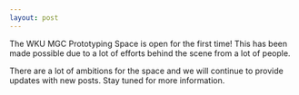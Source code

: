 ```yaml
---
layout: post
---
```

The WKU MGC Prototyping Space is open for the first time! This has been made possible due to a lot of efforts behind the scene from a lot of people.

There are a lot of ambitions for the space and we will continue to provide updates with new posts. Stay tuned for more information.
